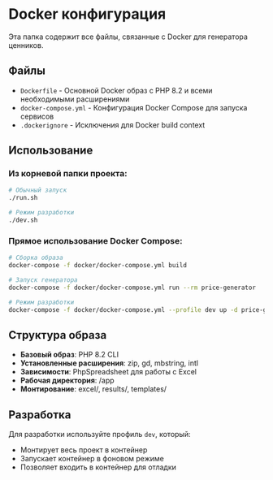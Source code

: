 # Docker конфигурация

Эта папка содержит все файлы, связанные с Docker для генератора ценников.

## Файлы

- `Dockerfile` - Основной Docker образ с PHP 8.2 и всеми необходимыми расширениями
- `docker-compose.yml` - Конфигурация Docker Compose для запуска сервисов
- `.dockerignore` - Исключения для Docker build context

## Использование

### Из корневой папки проекта:

```bash
# Обычный запуск
./run.sh

# Режим разработки
./dev.sh
```

### Прямое использование Docker Compose:

```bash
# Сборка образа
docker-compose -f docker/docker-compose.yml build

# Запуск генератора
docker-compose -f docker/docker-compose.yml run --rm price-generator

# Режим разработки
docker-compose -f docker/docker-compose.yml --profile dev up -d price-generator-dev
```

## Структура образа

- **Базовый образ**: PHP 8.2 CLI
- **Установленные расширения**: zip, gd, mbstring, intl
- **Зависимости**: PhpSpreadsheet для работы с Excel
- **Рабочая директория**: /app
- **Монтирование**: excel/, results/, templates/

## Разработка

Для разработки используйте профиль `dev`, который:
- Монтирует весь проект в контейнер
- Запускает контейнер в фоновом режиме
- Позволяет входить в контейнер для отладки
